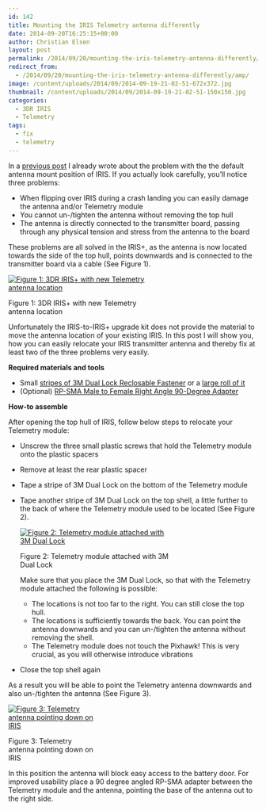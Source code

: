 ```yaml
---
id: 142
title: Mounting the IRIS Telemetry antenna differently
date: 2014-09-20T16:25:15+00:00
author: Christian Elsen
layout: post
permalink: /2014/09/20/mounting-the-iris-telemetry-antenna-differently/
redirect_from: 
  - /2014/09/20/mounting-the-iris-telemetry-antenna-differently/amp/
image: /content/uploads/2014/09/2014-09-19-21-02-51-672x372.jpg
thumbnail: /content/uploads/2014/09/2014-09-19-21-02-51-150x150.jpg
categories:
  - 3DR IRIS
  - Telemetry
tags:
  - fix
  - telemetry
---
```

In a [previous post](https://www.cloud-surfer.net/2014/07/25/protecting-the-iris-telemetry-antenna-against-damage/ "Protecting the IRIS Telemetry antenna against damage") I already wrote about the problem with the the default antenna mount position of IRIS. If you actually look carefully, you&#8217;ll notice three problems:

  * When flipping over IRIS during a crash landing you can easily damage the antenna and/or Telemetry module
  * You cannot un-/tighten the antenna without removing the top hull
  * The antenna is directly connected to the transmitter board, passing through any physical tension and stress from the antenna to the board

These problems are all solved in the IRIS+, as the antenna is now located towards the side of the top hull, points downwards and is connected to the transmitter board via a cable (See Figure 1).

<div id="attachment_143" style="width: 310px" class="wp-caption aligncenter">
  <a href="/content/uploads/2014/09/3drobotics-iris-drone-14178.jpg"><img class="size-medium wp-image-143" src="/content/uploads//2014/09/3drobotics-iris-drone-14178.jpg?w=300" alt="Figure 1: 3DR IRIS+ with new Telemetry antenna location" width="300" height="200" srcset="/content/uploads/2014/09/3drobotics-iris-drone-14178.jpg 900w, /content/uploads/2014/09/3drobotics-iris-drone-14178-300x200.jpg 300w" sizes="(max-width: 300px) 100vw, 300px" /></a>

  <p class="wp-caption-text">
    Figure 1: 3DR IRIS+ with new Telemetry antenna location
  </p>
</div>

Unfortunately the IRIS-to-IRIS+ upgrade kit does not provide the material to move the antenna location of your existing IRIS. In this post I will show you, how you can easily relocate your IRIS transmitter antenna and thereby fix at least two of the three problems very easily.

**Required materials and tools**

  * Small <a href="http://amzn.to/2eFdsq6" target="_blank">stripes of 3M Dual Lock Reclosable Fastener</a> or a <a href="http://amzn.to/2eFddLu" target="_blank">large roll of it</a>
  * (Optional) [RP-SMA Male to Female Right Angle 90-Degree Adapter](http://amzn.to/2eiQf1k)

**How-to assemble**

After opening the top hull of IRIS, follow below steps to relocate your Telemetry module:

  * Unscrew the three small plastic screws that hold the Telemetry module onto the plastic spacers
  * Remove at least the rear plastic spacer
  * Tape a stripe of 3M Dual Lock on the bottom of the Telemetry module
  * Tape another stripe of 3M Dual Lock on the top shell, a little further to the back of where the Telemetry module used to be located (See Figure 2). <div id="attachment_144" style="width: 310px" class="wp-caption aligncenter">
      <a href="/content/uploads/2014/09/2014-09-19-21-03-24.jpg"><img class="size-medium wp-image-144" src="/content/uploads/2014/09/2014-09-19-21-03-24.jpg?w=300" alt="Figure 2: Telemetry module attached with 3M Dual Lock" width="300" height="168" srcset="/content/uploads/2014/09/2014-09-19-21-03-24.jpg 3264w, /content/uploads/2014/09/2014-09-19-21-03-24-300x168.jpg 300w, /content/uploads/2014/09/2014-09-19-21-03-24-1024x576.jpg 1024w" sizes="(max-width: 300px) 100vw, 300px" /></a>

      <p class="wp-caption-text">
        Figure 2: Telemetry module attached with 3M Dual Lock
      </p>
    </div>

    Make sure that you place the 3M Dual Lock, so that with the Telemetry module attached the following is possible:

      * The locations is not too far to the right. You can still close the top hull.
      * The locations is sufficiently towards the back. You can point the antenna downwards and you can un-/tighten the antenna without removing the shell.
      * The Telemetry module does not touch the Pixhawk! This is very crucial, as you will otherwise introduce vibrations
  * Close the top shell again

As a result you will be able to point the Telemetry antenna downwards and also un-/tighten the antenna (See Figure 3).

<div id="attachment_145" style="width: 178px" class="wp-caption aligncenter">
  <a href="/content/uploads/2014/09/2014-09-19-21-02-51.jpg"><img class="size-medium wp-image-145" src="/content/uploads/2014/09/2014-09-19-21-02-51.jpg?w=168" alt="Figure 3: Telemetry antenna pointing down on IRIS" width="168" height="300" srcset="/content/uploads/2014/09/2014-09-19-21-02-51.jpg 1836w, /content/uploads/2014/09/2014-09-19-21-02-51-168x300.jpg 168w, /content/uploads/2014/09/2014-09-19-21-02-51-576x1024.jpg 576w" sizes="(max-width: 168px) 100vw, 168px" /></a>

  <p class="wp-caption-text">
    Figure 3: Telemetry antenna pointing down on IRIS
  </p>
</div>

In this position the antenna will block easy access to the battery door. For improved usability place a 90 degree angled RP-SMA adapter between the Telemetry module and the antenna, pointing the base of the antenna out to the right side.

&nbsp;
